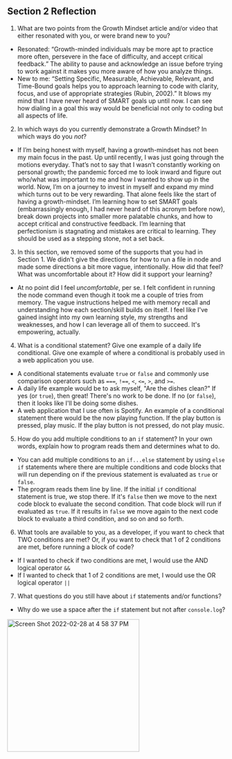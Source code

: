 ## Section 2 Reflection

1. What are two points from the Growth Mindset article and/or video that either resonated with you, or were brand new to you?
  * Resonated: “Growth-minded individuals may be more apt to practice more often, persevere in the face of difficulty, and accept critical feedback.” The ability to pause and acknowledge an issue before trying to work against it makes you more aware of how you analyze things.
  * New to me: “Setting Specific, Measurable, Achievable, Relevant, and Time-Bound goals helps you to approach learning to code with clarity, focus, and use of appropriate strategies (Rubin, 2002).” It blows my mind that I have never heard of SMART goals up until now. I can see how dialing in a goal this way would be beneficial not only to coding but all aspects of life.

2. In which ways do you currently demonstrate a Growth Mindset? In which ways do you _not_?
  * If I’m being honest with myself, having a growth-mindset has not been my main focus in the past. Up until recently, I was just going through the motions everyday. That’s not to say that I wasn’t constantly working on personal growth; the pandemic forced me to look inward and figure out who/what was important to me and how I wanted to show up in the world. Now, I’m on a journey to invest in myself and expand my mind which turns out to be very rewarding. That alone feels like the start of having a growth-mindset. I’m learning how to set SMART goals (embarrassingly enough, I had never heard of this acronym before now), break down projects into smaller more palatable chunks, and how to accept critical and constructive feedback. I’m learning that perfectionism is stagnating and mistakes are critical to learning. They should be used as a stepping stone, not a set back.

3. In this section, we removed some of the supports that you had in Section 1. We didn't give the directions for how to run a file in node and made some directions a bit more vague, intentionally. How did that feel? What was uncomfortable about it? How did it support your learning?
  * At no point did I feel _uncomfortable_, per se. I felt confident in running the node command even though it took me a couple of tries from memory. The vague instructions helped me with memory recall and understanding how each section/skill builds on itself. I feel like I've gained insight into my own learning style, my strengths and weaknesses, and how I can leverage all of them to succeed. It's empowering, actually.

4. What is a conditional statement? Give one example of a daily life conditional. Give one example of where a conditional is probably used in a web application you use.
  * A conditional statements evaluate `true` or `false` and commonly use comparison operators such as `===`, `!==`, `<`, `<=`, `>`, and `>=`.
  * A daily life example would be to ask myself, "Are the dishes clean?" If yes (or `true`), then great! There's no work to be done. If no (or `false`), then it looks like I'll be doing some dishes.
  * A web application that I use often is Spotify. An example of a conditional statement there would be the now playing function. If the play button is pressed, play music. If the play button is not pressed, do not play music.

5. How do you add multiple conditions to an `if` statement? In your own words, explain how to program reads them and determines what to do.
  * You can add multiple conditions to an `if...else` statement by using `else if` statements where there are multiple conditions and code blocks that will run depending on if the previous statement is evaluated as `true` or `false`.
  * The program reads them line by line. If the initial `if` conditional statement is true, we stop there. If it's `false` then we move to the next code block to evaluate the second condition. That code block will run if evaluated as `true`. If it results in `false` we move again to the next code block to evaluate a third condition, and so on and so forth.

6. What tools are available to you, as a developer, if you want to check that TWO conditions are met? Or, if you want to check that 1 of 2 conditions are met, before running a block of code?
  * If I wanted to check if two conditions are met, I would use the AND logical operator `&&`
  * If I wanted to check that 1 of 2 conditions are met, I would use the OR logical operator `||`

7. What questions do you still have about `if` statements and/or functions?
  * Why do we use a space after the `if` statement but not after `console.log`?
  <img width="305" alt="Screen Shot 2022-02-28 at 4 58 37 PM" src="https://user-images.githubusercontent.com/99693359/156066587-a101db67-92f6-40ae-a2cb-a823c80372fa.png">
